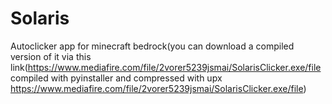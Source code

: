 # Solaris
Autoclicker app for minecraft bedrock(you can download a compiled version of it via this link(https://www.mediafire.com/file/2vorer5239jsmai/SolarisClicker.exe/file compiled with pyinstaller and compressed with upx https://www.mediafire.com/file/2vorer5239jsmai/SolarisClicker.exe/file)
